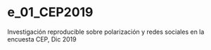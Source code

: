 # e_01_CEP2019
Investigación reproducible sobre polarización y redes sociales en la encuesta CEP, Dic 2019
